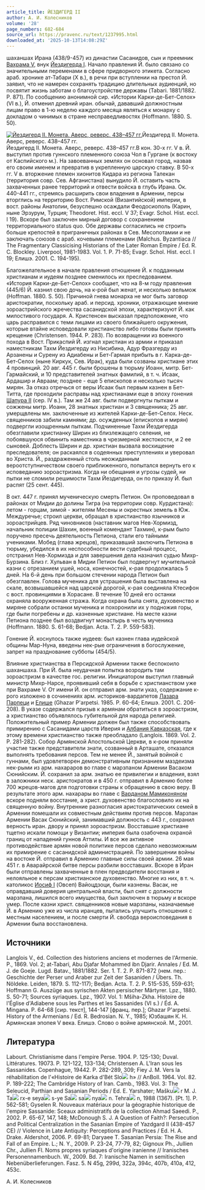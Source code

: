 ```yaml
---
article_title: ЙЕЗДИГЕРД II
author: А. И. Колесников
volume: '28'
page_numbers: 682-684
source_url: https://pravenc.ru/text/1237995.html
downloaded_at: '2025-10-13T14:08:29Z'
---
```


шаханшах Ирана (438/9-457) из династии Сасанидов, сын и преемник [Вахрама V](<https://pravenc.ru/text/Вахрама V.html>), внук [Йездигерда I](<https://pravenc.ru/text/Йездигерд I.html>). Начало правления Й. было связано со значительными переменами в сфере придворного этикета. Согласно араб. хронике ат-Табари (X в.), в речи при вступлении на престол Й. заявил, что не намерен сохранять традицию длительных аудиенций, но посвятит жизнь заботам о благоустройстве державы (Tabari. 1881/1882. P. 871). По сообщению анонимной сир. «Истории Карки-де-Бет-Селох» (VI в.), Й. отменил древний иран. обычай, дававший должностным лицам право в 1-ю неделю каждого месяца являться к монарху с докладом о чинимых в стране несправедливостях (Hoffmann. 1880. S. 50).

[![Йездигерд II. Монета. Аверс, реверс. 438–457 гг.](https://pravenc.ru/data/2012/05/16/1233445573/i200.jpg "Кликните для увеличения картинки")](https://pravenc.ru/data/2012/05/16/1233445573/i400.jpg)Йездигерд II. Монета. Аверс, реверс. 438–457 гг.  
Йездигерд II. Монета. Аверс, реверс. 438–457 гг.В кон. 30-х гг. V в. Й. выступил против гуннского племенного союза Чол в Гургане (к востоку от Каспийского м.). На завоеванных землях он основал город, назвав его своим именем и превратив в укрепленную царскую ставку. В 50-х гг. V в. вторжение племен хионитов Кидара из региона Талекан (территория совр. Сев. Афганистана) вынудило Й. оставить часть захваченных ранее территорий и отвести войска в глубь Ирана. Ок. 440-441 гг., стремясь расширить свои владения в Армении, персы вторглись на территорию Вост. Римской (Византийской) империи, в вост. районы Анатолии, безуспешно осаждали Феодосиополь (Карин, ныне Эрзурум, Турция; Theodoret. Hist. eccl. V 37; Evagr. Schol. Hist. eccl. I 19). Вскоре был заключен мирный договор с сохранением территориального status quo. Обе державы согласились не строить больше крепостей в приграничных районах в Сев. Месопотамии и не заключать союзов с араб. кочевыми племенами (Malchus. Byzantiaca // The Fragmentary Classicising Historians of the Later Roman Empire / Ed. R. C. Blockley. Liverpool, 1981-1983. Vol. 1. P. 71-85; Evagr. Schol. Hist. eccl. I 19; Елишэ. 2001. С. 194-195).

Благожелательное в начале правления отношение Й. к подданным христианам и иудеям позднее сменилось их преследованием. «История Карки-де-Бет-Селох» сообщает, что на 8-м году правления (445/6) Й. казнил свою дочь, на к-рой был женат, и несколько вельмож (Hoffman. 1880. S. 50). Причиной гнева монарха не мог быть заговор аристократии, поскольку араб. и персид. хроники, отражающие мнение зороастрийского жречества сасанидской эпохи, характеризуют Й. как милостивого государя. А. Кристенсен высказал предположение, что царь расправился с теми лицами из своего ближайшего окружения, которые втайне исповедовали христианство либо готовы были принять крещение (Christensen. 1944. P. 283). По возвращении из военного похода в Вост. Прикаспий Й. изгнал христиан из армии и приказал наместникам Тахм Йездигерду из Нисибина, Адур Фразгерду из Арзанены и Сурену из Адиабены и Бет-Гармая прибыть в г. Карка-де-Бет-Селох (ныне Киркук, Сев. Ирак), куда были созваны христиане этих 4 провинций. 20 авг. 445 г. были брошены в тюрьму Иоанн, митр. Бет-Гармайский, и 10 представителей знатных фамилий, в т. ч. Исаак, Ардашир и Авраам; позднее - еще 5 епископов и несколько тысяч мирян. За отказ отречься от веры Исаак был первым казнен в Бет-Титта, где проходили расправы над христианами еще в эпоху гонения [Шапура II](<https://pravenc.ru/text/Шапура II.html>) (сер. IV в.). Там же 24 авг. были подвергнуты пыткам и сожжены митр. Иоанн, 28 знатных христиан и 3 священника; 25 авг. умерщвлены мн. заключенные из жителей Карки-де-Бет-Селох. Неск. священников забили камнями; др. осужденных (епископов и мирян) подвергли изощренным пыткам. Подчиненные Тахм Йездигерда обезглавили христианку Ширин из близлежащего селения, не побоявшуюся обвинить наместника в чрезмерной жестокости, и 2 ее сыновей. Доблесть Ширин и др. христиан вызвала восхищение преследователя; он раскаялся в содеянных преступлениях и уверовал во Христа. Й., раздраженный столь неожиданным вероотступничеством своего приближенного, попытался вернуть его к исповеданию зороастризма. Когда ни обещания и угрозы судей, ни пытки не сломили решимости Тахм Йездигерда, он по приказу Й. был распят (25 сент. 445).

В окт. 447 г. принял мученическую смерть Петион. Он проповедовал в районах от Мидии до долины Тигра (на территории совр. Курдистана): летом - горцам, зимой - жителям Месены и окрестных земель в Юж. Междуречье; строил церкви, обращал в христианство язычников и зороастрийцев. Ряд чиновников (наставник магов Нев-Хормизд, начальник полиции Шахин, военный комендант Тахмин), к-рым было поручено пресечь деятельность Петиона, стали его тайными учениками. Мобед (глава жрецов), приказавший заключить Петиона в тюрьму, убедился в их неспособности вести судебный процесс, отстранил Нев-Хормизда и для завершения дела назначил судью Михр-Бурзина. Близ г. Хульван в Мидии Петион был подвергнут мучительной казни с отрезанием ушей, носа, конечностей, к-рая продолжалась 5 дней. На 6-й день при большом стечении народа Петион был обезглавлен. Голова мученика для устрашения была выставлена на скале, возвышавшейся над царской дорогой, к-рая соединяла Ктесифон с вост. провинциями в Хорасане. В течение 10 дней его останки охраняла вооруженная стража. Когда охрана была снята, духовенство и миряне собрали останки мученика и похоронили их у подножия горы, где были погребены и др. казненные христиане. На месте казни Петиона позднее был воздвигнут монастырь в честь мученика (Hoffmann. 1880. S. 61-68; Bedjan. Acta. T. 2. P. 559-583).

Гонение Й. коснулось также иудеев: был казнен глава иудейской общины Мар-Нуна, введены нек-рые ограничения в богослужение, запрет на празднование субботы (454/5).

Влияние христианства в Персидской Армении также беспокоило шаханшаха. При Й. была неудачная попытка возродить там зороастризм в качестве гос. религии. Инициатором выступил главный министр Михр-Нарсе, проявивший себя в борьбе с христианством уже при Вахраме V. От имени Й. он отправил арм. знати указ, содержание к-рого изложено в сочинениях арм. историков-вардапетов [Лазара Парпеци](<https://pravenc.ru/text/Лазара Парпеци.html>) и [Елише](https://pravenc.ru/text/Елише.html) (Ghazar P'arpetsi. 1985. P. 60-64; Елишэ. 2001. С. 206-208). В указе содержался призыв к армянам обратиться в зороастризм, а христианство объявлялось губительной для народа религией. Положительный пример Армении должен был также способствовать примирению с Сасанидами царств Иверия и [Албания Кавказская](<https://pravenc.ru/text/Албания Кавказская.html>), где к этому времени христианство также преобладало (Langlois. 1869. Vol. 2. P. 281-282). Собор Армянской Апостольской Церкви, в к-ром приняли участие также представители знати, созванный в Арташате, отказался выполнять требования персов. Тем не менее Й., занятый войной с гуннами, был удовлетворен демонстративным признанием маздеизма нек-рыми из арм. нахараров во главе с марзпаном Армении Васаком Сюнийским. Й. сохранил за арм. знатью ее привилегии и владения, взял в заложники неск. аристократов и в 450 г. отправил в Армению более 700 жрецов-магов для подготовки страны к обращению в свою веру. В результате этого арм. нахарары во главе с [Варданом Мамиконяном](<https://pravenc.ru/text/Варданом Мамиконяном.html>) вскоре подняли восстание, а христ. духовенство благословило их на священную войну. Внутренние разногласия аристократических семей в Армении помешали их совместным действиям против персов. Марзпан Армении Васак Сюнийский, занимавший должность с 443 г., сохранил верность иран. двору и принял зороастризм. Восставшие христиане тщетно искали помощи у Византии; империя была озабочена охраной границ от нападений гуннов Аттилы. И все же активное противодействие армян новой политике персов сделало невозможным их примирение с сасанидской администрацией. По завершении войны на востоке Й. отправил в Армению главные силы своей армии. 26 мая 451 г. в Аварайрской битве персы разбили восставших. Вскоре в Иран были отправлены захваченные в плен предводители восстания и нелояльное к персам христианское духовенство. Многие из них, в т. ч. католикос [Иосиф I](<https://pravenc.ru/text/Иосиф I.html>) (Овсеп) Вайоцдзоци, были казнены. Васак, не оправдавший доверия центральной власти, был снят с должности марзпана, лишился всего имущества, был заключен в тюрьму и вскоре умер. После казни христ. священников новые марзпаны, назначаемые Й. в Армению уже из числа иранцев, пытались улучшить отношения с местным населением, и после смерти Й. свобода вероисповедания в Армении была восстановлена.

## Источники

Langlois V., éd. Collection des historiens anciens et modernes de l'Armenie. P., 1869. Vol. 2; at-Tabari, Abu Djafar Mohammed ibn Djarir. Annales / Ed. M. J. de Goeje. Lugd. Batav., 1881/1882. Ser. 1. T. 2. P. 871-872 (нем. пер.: Geschichte der Perser und Araber zur Zeit der Sasaniden / Übers. Th. Nöldeke. Leiden, 1879. S. 112-117); Bedjan. Acta. T. 2. P. 515-535, 559-631; Hoffmann G. Auszüge aus syrischen Akten persischer Märtyrer. Lpz., 1880. S. 50-71; Sources syriaques. Lpz., 1907. Vol. 1: Mšiha-Zkha. Histoire de l'Église d'Adiabene sous les Parthes et les Sassanides (VI s.) / Éd. A. Mingana. P. 64-68 [сир. текст], 144-147 [франц. пер.]; Ghazar P'arpetsi. History of the Armenians / Ed. R. Bedrosian. N. Y., 1985; Юзбашян К. Н. Армянская эпопея V века. Елишэ. Слово о войне армянской. М., 2001.

## Литература

Labourt. Christianisme dans l'empire Perse. 1904. P. 125-130; Duval. Littératures. 19073. P. 121-122, 133-134; Christensen A. L'Iran sous les Sassanides. Copenhague, 19442. P. 282-289, 309; Fiey J. M. Vers la réhabilitation de l'«Histoire de Karka d'Bét Slo![](https://pravenc.ru/char/26150/x5cx5c/image.png) h» // AnBoll. 1964. Vol. 82. P. 189-222; The Cambridge History of Iran. Camb., 1983. Vol. 3: The Seleucid, Parthian and Sasanian Periods / Ed. E. Yarshater; Mašku![](https://pravenc.ru/char/26150/x5cx5c/image.png) r M. J. Ta![](https://pravenc.ru/char/26150/x5cx5c/image.png) rx-e seya![](https://pravenc.ru/char/26150/x5cx5c/image.png) s-ye Sa![](https://pravenc.ru/char/26150/x5cx5c/image.png) sa![](https://pravenc.ru/char/26150/x5cx5c/image.png) nya![](https://pravenc.ru/char/26150/x5cx5c/image.png) n. Tehra![](https://pravenc.ru/char/26150/x5cx5c/image.png) n, 1988 (1367). [Pt. 1]. P. 562-581; Gyselen R. Nouveaux matériaux pour la géographie historique de l'empire Sassanide: Sceaux administratifs de la collection Ahmad Saeedi. P., 2002. P. 65-67, 147, 148; McDonough S. J. A Question of Faith?: Persecution and Political Centralization in the Sasanian Empire of Yazdgard II (438-457 CE) // Violence in Late Antiquity: Perceptions and Practices / Ed. H. A. Drake. Aldershot, 2006. P. 69-81; Daryaee T. Sasanian Persia: The Rise and Fall of an Empire. L.; N. Y., 2009. P. 23-24, 77-79, 82; Gignoux Ph., Jullien Chr., Jullien Fl. Noms propres syriaques d'origine iranienne // Iranisches Personennamenbuch. W., 2009. Bd. 7: Iranische Namen in semitischen Nebenüberlieferungen. Fasz. 5. N 45g, 299d, 322a, 394c, 407b, 410a, 412, 453c.

А. И. Колесников
